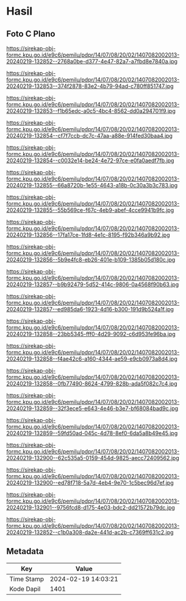 # Hasil

## Foto C Plano

https://sirekap-obj-formc.kpu.go.id/e9c6/pemilu/pdpr/14/07/08/20/02/1407082002013-20240219-132852--2768a0be-d377-4e47-82a7-a7fbd8e7840a.jpg

https://sirekap-obj-formc.kpu.go.id/e9c6/pemilu/pdpr/14/07/08/20/02/1407082002013-20240219-132853--374f2878-83e2-4b79-94ad-c780ff851747.jpg

https://sirekap-obj-formc.kpu.go.id/e9c6/pemilu/pdpr/14/07/08/20/02/1407082002013-20240219-132853--f1b65edc-a0c5-4bc4-8562-dd0a294701f9.jpg

https://sirekap-obj-formc.kpu.go.id/e9c6/pemilu/pdpr/14/07/08/20/02/1407082002013-20240219-132854--cf7f7ccb-dc7c-47aa-a88e-914fed30baa4.jpg

https://sirekap-obj-formc.kpu.go.id/e9c6/pemilu/pdpr/14/07/08/20/02/1407082002013-20240219-132854--c0032e14-be24-4e72-97ce-e0fa0aedf7fb.jpg

https://sirekap-obj-formc.kpu.go.id/e9c6/pemilu/pdpr/14/07/08/20/02/1407082002013-20240219-132855--66a8720b-1e55-4643-a18b-0c30a3b3c783.jpg

https://sirekap-obj-formc.kpu.go.id/e9c6/pemilu/pdpr/14/07/08/20/02/1407082002013-20240219-132855--55b569ce-f67c-4eb9-abef-4cce9941b9fc.jpg

https://sirekap-obj-formc.kpu.go.id/e9c6/pemilu/pdpr/14/07/08/20/02/1407082002013-20240219-132856--17fa17ce-1fd8-4e1c-8195-f92b346a9b92.jpg

https://sirekap-obj-formc.kpu.go.id/e9c6/pemilu/pdpr/14/07/08/20/02/1407082002013-20240219-132856--5b9e4fc8-eb26-401e-b109-1385b05d180c.jpg

https://sirekap-obj-formc.kpu.go.id/e9c6/pemilu/pdpr/14/07/08/20/02/1407082002013-20240219-132857--b9b92479-5d52-414c-9806-0a4568f90b63.jpg

https://sirekap-obj-formc.kpu.go.id/e9c6/pemilu/pdpr/14/07/08/20/02/1407082002013-20240219-132857--ed985da6-1923-4d16-b300-191d9b524a1f.jpg

https://sirekap-obj-formc.kpu.go.id/e9c6/pemilu/pdpr/14/07/08/20/02/1407082002013-20240219-132858--23bb5345-fff0-4d29-9092-c6d953fe96ba.jpg

https://sirekap-obj-formc.kpu.go.id/e9c6/pemilu/pdpr/14/07/08/20/02/1407082002013-20240219-132858--f4ae42c6-a160-4344-ae59-e9cb0973a8d4.jpg

https://sirekap-obj-formc.kpu.go.id/e9c6/pemilu/pdpr/14/07/08/20/02/1407082002013-20240219-132858--0fb77490-8624-4799-828b-ada5f082c7c4.jpg

https://sirekap-obj-formc.kpu.go.id/e9c6/pemilu/pdpr/14/07/08/20/02/1407082002013-20240219-132859--32f3ece5-e643-4e46-b3e7-bf68084bad9c.jpg

https://sirekap-obj-formc.kpu.go.id/e9c6/pemilu/pdpr/14/07/08/20/02/1407082002013-20240219-132859--59fd50ad-045c-4d78-8ef0-6da5a8b49e45.jpg

https://sirekap-obj-formc.kpu.go.id/e9c6/pemilu/pdpr/14/07/08/20/02/1407082002013-20240219-132900--62c535a5-0159-454d-9825-aecc72409562.jpg

https://sirekap-obj-formc.kpu.go.id/e9c6/pemilu/pdpr/14/07/08/20/02/1407082002013-20240219-132900--ed78f718-5a7d-4eb4-9e70-1c5bec96d7ef.jpg

https://sirekap-obj-formc.kpu.go.id/e9c6/pemilu/pdpr/14/07/08/20/02/1407082002013-20240219-132901--9756fcd8-d175-4e03-bdc2-dd21572b79dc.jpg

https://sirekap-obj-formc.kpu.go.id/e9c6/pemilu/pdpr/14/07/08/20/02/1407082002013-20240219-132852--c1b0a308-da2e-441d-ac2b-c7369ff631c2.jpg


## Metadata

| Key        | Value               |
| ---------- | ------------------- |
| Time Stamp | 2024-02-19 14:03:21 |
| Kode Dapil | 1401                |



